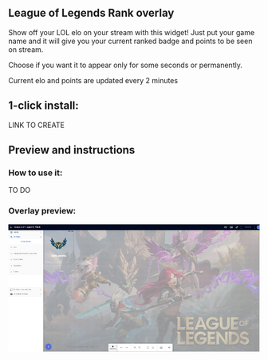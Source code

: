 ## League of Legends Rank overlay

Show off your LOL elo on your stream with this widget! Just put your game name and it will give you your current ranked badge and points to be seen on stream. 

Choose if you want it to appear only for some seconds or permanently. 

Current elo and points are updated every 2 minutes

## 1-click install: 

LINK TO CREATE

## Preview and instructions

### How to use it:
TO DO

### Overlay preview:
![Overlay Preview](/league-of-legends-rank/widget.png)
